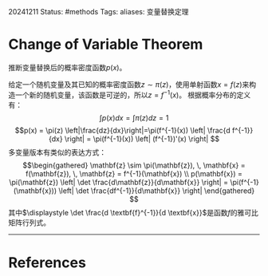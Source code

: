 20241211
Status: #methods
Tags: 
aliases: 变量替换定理
# Change of Variable Theorem
推断变量替换后的概率密度函数$p(x)$。

给定一个随机变量及其已知的概率密度函数$z \sim \pi(z)$，使用单射函数$x = f(z)$来构造一个新的随机变量，该函数是可逆的，所以$z = f^{-1}(x)$。
根据概率分布的定义有：
$$\int p(x)dx = \int \pi(z)dz = 1$$
$$p(x) = \pi(z) \left|\frac{dz}{dx}\right|=\pi(f^{-1}(x)) \left| \frac{d f^{-1}}{dx} \right| = \pi(f^{-1}(x)) \left| (f^{-1})'(x) \right|
$$
多变量版本有类似的表达方式：
$$\begin{gathered}
\mathbf{z} \sim \pi(\mathbf{z}), \, \mathbf{x} = f(\mathbf{z}), \, \mathbf{z} = f^{-1}(\mathbf{x})
\\
p(\mathbf{x}) = \pi(\mathbf{z}) \left| \det \frac{d\mathbf{z}}{d\mathbf{x}} \right| = \pi(f^{-1}(\mathbf{x})) \left| \det \frac{df^{-1}}{d\mathbf{x}} \right|
\end{gathered}
$$
其中$\displaystyle \det \frac{d \textbf{f}^{-1}}{d \textbf{x}}$是函数$f$的雅可比矩阵行列式。




---
# References
